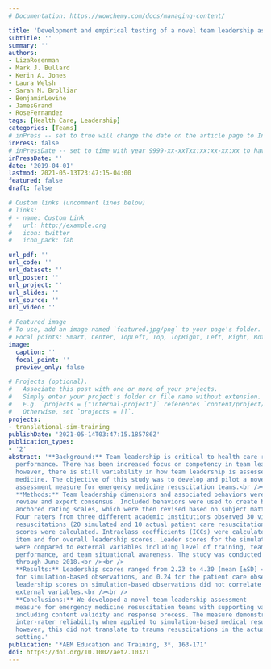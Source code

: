 ```yaml
---
# Documentation: https://wowchemy.com/docs/managing-content/

title: 'Development and empirical testing of a novel team leadership assessment measure: A pilot study using simulated and live patient encounters'
subtitle: ''
summary: ''
authors:
- LizaRosenman
- Mark J. Bullard
- Kerin A. Jones
- Laura Welsh
- Sarah M. Brolliar
- BenjaminLevine
- JamesGrand
- RoseFernandez
tags: [Health Care, Leadership]
categories: [Teams]
# inPress -- set to true will change the date on the article page to In Press; set to false will show publication date
inPress: false
# inPressDate -- set to time with year 9999-xx-xxTxx:xx:xx-xx:xx to have article listed as "in press" on Publications page; set to '' and include a date in the 'date' field once published
inPressDate: ''
date: '2019-04-01'
lastmod: 2021-05-13T23:47:15-04:00
featured: false
draft: false

# Custom links (uncomment lines below)
# links:
# - name: Custom Link
#   url: http://example.org
#   icon: twitter
#   icon_pack: fab

url_pdf: ''
url_code: ''
url_dataset: ''
url_poster: ''
url_project: ''
url_slides: ''
url_source: ''
url_video: ''

# Featured image
# To use, add an image named `featured.jpg/png` to your page's folder.
# Focal points: Smart, Center, TopLeft, Top, TopRight, Left, Right, BottomLeft, Bottom, BottomRight.
image:
  caption: ''
  focal_point: ''
  preview_only: false

# Projects (optional).
#   Associate this post with one or more of your projects.
#   Simply enter your project's folder or file name without extension.
#   E.g. `projects = ["internal-project"]` references `content/project/deep-learning/index.md`.
#   Otherwise, set `projects = []`.
projects:
- translational-sim-training
publishDate: '2021-05-14T03:47:15.185786Z'
publication_types:
- '2'
abstract: '**Background:** Team leadership is critical to health care resuscitation team
  performance. There has been increased focus on competency in team leadership behaviors;
  however, there is still variability in how team leadership is assessed within emergency
  medicine. The objective of this study was to develop and pilot a novel team leadership
  assessment measure for emergency medicine resuscitation teams.<br /><br />
  **Methods:** Team leadership dimensions and associated behaviors were identified through a systematic literature
  review and expert consensus. Included behaviors were used to create behaviorally
  anchored rating scales, which were then revised based on subject matter expert ratings.
  Four raters from three different academic institutions observed 30 video-recorded
  resuscitations (20 simulated and 10 actual patient care resuscitations). Mean leadership
  scores were calculated. Intraclass coefficients (ICCs) were calculated for each
  item and for overall leadership scores. Leader scores for the simulation-based scenarios
  were compared to external variables including level of training, team process, clinical
  performance, and team situational awareness. The study was conducted from July 2017
  through June 2018.<br /><br />
  **Results:** Leadership scores ranged from 2.23 to 4.30 (mean [±SD] = 3.18 [±0.50]). The ICC for the overall score was 0.79 for all observations, 0.87
  for simulation-based observations, and 0.24 for the patient care observations. Team
  leadership scores on simulation-based observations did not correlate with available
  external variables.<br /><br />
  **Conclusions:** We developed a novel team leadership assessment
  measure for emergency medicine resuscitation teams with supporting validity evidence,
  including content validity and response process. The measure demonstrated acceptable
  inter-rater reliability when applied to simulation-based medical resuscitations;
  however, this did not translate to trauma resuscitations in the actual patient care
  setting.'
publication: '*AEM Education and Training, 3*, 163-171'
doi: https://doi.org/10.1002/aet2.10321
---
```

